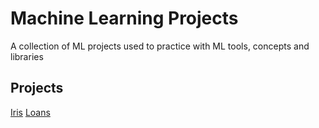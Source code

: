 # Machine Learning Projects
A collection of ML projects used to practice with ML tools, concepts and libraries
## Projects
[Iris](./Iris)
[Loans](./Loan_prediction)